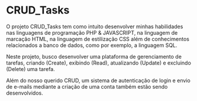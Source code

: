 # CRUD_Tasks

O projeto CRUD_Tasks tem como intuito desenvolver minhas habilidades nas linguagens de programação PHP & JAVASCRIPT, na linguagem de marcação HTML, na linguagem de estilização CSS além de conhecimentos relacionados a banco de dados, como por exemplo, a linguagem SQL.<br>

Neste projeto, busco desenvolver uma plataforma de gerenciamento de tarefas, criando (Create), exibindo (Read), atualizando (Update) e excluindo (Delete) uma tarefa.<br>

Além do nosso querido CRUD, um sistema de autenticação de login e envio de e-mails mediante a criação de uma conta também estão sendo desenvolvidos. 
